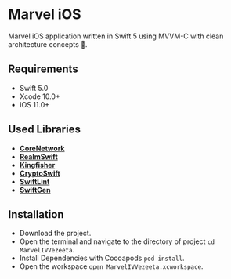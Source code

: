 # Marvel iOS

Marvel iOS application written in Swift 5 using MVVM-C with clean architecture concepts 🚀.

## Requirements

- Swift 5.0
- Xcode 10.0+
- iOS 11.0+ 


## Used Libraries

* [**CoreNetwork**](https://github.com/AnasAlhasani/CoreNetwork)
* [**RealmSwift**](https://github.com/realm/realm-cocoa)
* [**Kingfisher**](https://github.com/onevcat/Kingfisher)
* [**CryptoSwift**](https://github.com/krzyzanowskim/CryptoSwift)
* [**SwiftLint**](https://github.com/realm/SwiftLint)
* [**SwiftGen**](https://github.com/SwiftGen/SwiftGen)

## Installation

* Download the project.
* Open the terminal and navigate to the directory of project ```cd MarvelIVVezeeta```.
* Install Dependencies with Cocoapods ```pod install```.
* Open the workspace ```open MarvelIVVezeeta.xcworkspace```.
  

